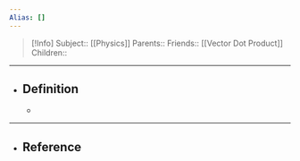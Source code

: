 ```yaml
---
Alias: []
---
```

> [!Info]
> Subject:: [[Physics]]
> Parents:: 
> Friends:: [[Vector Dot Product]]
> Children:: 
---
- ## Definition
	- 
---
- ## Reference